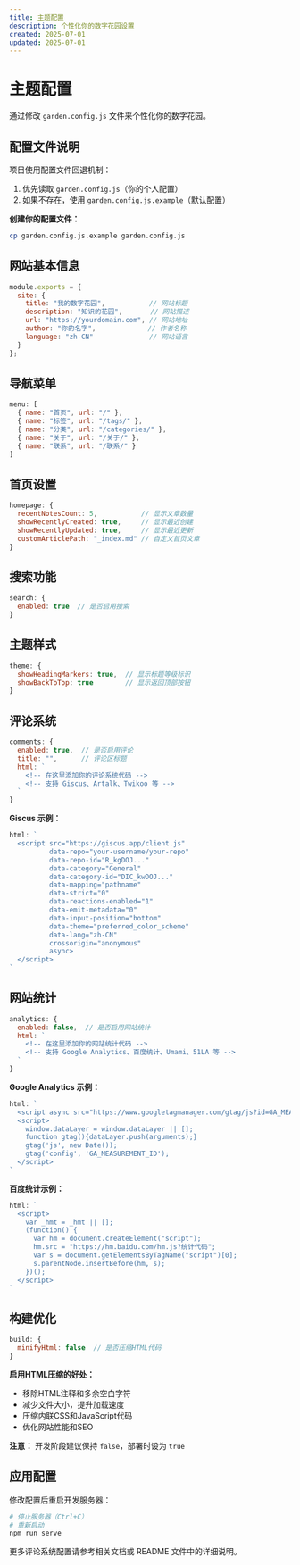```yaml
---
title: 主题配置
description: 个性化你的数字花园设置
created: 2025-07-01
updated: 2025-07-01
---
```


# 主题配置

通过修改 `garden.config.js` 文件来个性化你的数字花园。

## 配置文件说明

项目使用配置文件回退机制：
1. 优先读取 `garden.config.js`（你的个人配置）
2. 如果不存在，使用 `garden.config.js.example`（默认配置）

**创建你的配置文件：**
```bash
cp garden.config.js.example garden.config.js
```

## 网站基本信息

```javascript
module.exports = {
  site: {
    title: "我的数字花园",           // 网站标题
    description: "知识的花园",       // 网站描述
    url: "https://yourdomain.com", // 网站地址
    author: "你的名字",             // 作者名称
    language: "zh-CN"              // 网站语言
  }
};
```

## 导航菜单

```javascript
menu: [
  { name: "首页", url: "/" },
  { name: "标签", url: "/tags/" },
  { name: "分类", url: "/categories/" },
  { name: "关于", url: "/关于/" },
  { name: "联系", url: "/联系/" }
]
```

## 首页设置

```javascript
homepage: {
  recentNotesCount: 5,           // 显示文章数量
  showRecentlyCreated: true,     // 显示最近创建
  showRecentlyUpdated: true,     // 显示最近更新
  customArticlePath: "_index.md" // 自定义首页文章
}
```

## 搜索功能

```javascript
search: {
  enabled: true  // 是否启用搜索
}
```

## 主题样式

```javascript
theme: {
  showHeadingMarkers: true,  // 显示标题等级标识
  showBackToTop: true        // 显示返回顶部按钮
}
```

## 评论系统

```javascript
comments: {
  enabled: true,  // 是否启用评论
  title: "",      // 评论区标题
  html: `
    <!-- 在这里添加你的评论系统代码 -->
    <!-- 支持 Giscus、Artalk、Twikoo 等 -->
  `
}
```

**Giscus 示例：**
```javascript
html: `
  <script src="https://giscus.app/client.js"
          data-repo="your-username/your-repo"
          data-repo-id="R_kgDOJ..."
          data-category="General"
          data-category-id="DIC_kwDOJ..."
          data-mapping="pathname"
          data-strict="0"
          data-reactions-enabled="1"
          data-emit-metadata="0" 
          data-input-position="bottom"
          data-theme="preferred_color_scheme"
          data-lang="zh-CN"
          crossorigin="anonymous"
          async>
  </script>
`
```

## 网站统计

```javascript
analytics: {
  enabled: false,  // 是否启用网站统计
  html: `
    <!-- 在这里添加你的网站统计代码 -->
    <!-- 支持 Google Analytics、百度统计、Umami、51LA 等 -->
  `
}
```

**Google Analytics 示例：**
```javascript
html: `
  <script async src="https://www.googletagmanager.com/gtag/js?id=GA_MEASUREMENT_ID"></script>
  <script>
    window.dataLayer = window.dataLayer || [];
    function gtag(){dataLayer.push(arguments);}
    gtag('js', new Date());
    gtag('config', 'GA_MEASUREMENT_ID');
  </script>
`
```

**百度统计示例：**
```javascript
html: `
  <script>
    var _hmt = _hmt || [];
    (function() {
      var hm = document.createElement("script");
      hm.src = "https://hm.baidu.com/hm.js?统计代码";
      var s = document.getElementsByTagName("script")[0]; 
      s.parentNode.insertBefore(hm, s);
    })();
  </script>
`
```

## 构建优化

```javascript
build: {
  minifyHtml: false  // 是否压缩HTML代码
}
```

**启用HTML压缩的好处：**
- 移除HTML注释和多余空白字符
- 减少文件大小，提升加载速度
- 压缩内联CSS和JavaScript代码
- 优化网站性能和SEO

**注意：** 开发阶段建议保持 `false`，部署时设为 `true`

## 应用配置

修改配置后重启开发服务器：

```bash
# 停止服务器（Ctrl+C）
# 重新启动
npm run serve
```

更多评论系统配置请参考相关文档或 README 文件中的详细说明。